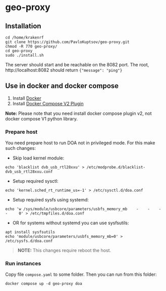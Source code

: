 # geo-proxy

## Installation
```
cd /home/krakenrf
git clone https://github.com/PavloKuptsov/geo-proxy.git
chmod -R 770 geo-proxy/
cd geo-proxy
sudo ./install.sh
```

The server should start and be reachable on the 8082 port. The root, http://localhost:8082 should return
`{"message": "ping"}`

## Use in docker and docker compose

1. Install [Docker](https://docs.docker.com/engine/install/)
1. Install [Docker Compose V2 Plugin](https://docs.docker.com/compose/cli-command/#installing-compose-v2)

**Note:** Please note that you need install docker compose plugin v2, not docker compose V1 python library.

### Prepare host

You need prepare host to run DOA not in privileged mode. For this make such changes:

 - Skip load kernel module:

```
echo 'blacklist dvb_usb_rtl28xxu' > /etc/modprobe.d/blacklist-dvb_usb_rtl28xxu.conf
```

 - Setup required sysctl:

```
echo 'kernel.sched_rt_runtime_us=-1' > /etc/sysctl.d/doa.conf
```
 
 - Setup required sysfs using systemd:
```
echo 'w /sys/module/usbcore/parameters/usbfs_memory_mb    -    -    -     -     0' > /etc/tmpfiles.d/doa.conf
```

 - OR for systems without systemd you can use sysfsutils:
 
```
apt install sysfsutils
echo 'module/usbcore/parameters/usbfs_memory_mb=0' > /etc/sysfs.d/doa.conf
```

> **NOTE:** This changes require reboot the host.

### Run instances

Copy file `compose.yaml` to some folder. Then you can run from this folder:

```
docker compose up -d geo-proxy doa
```
